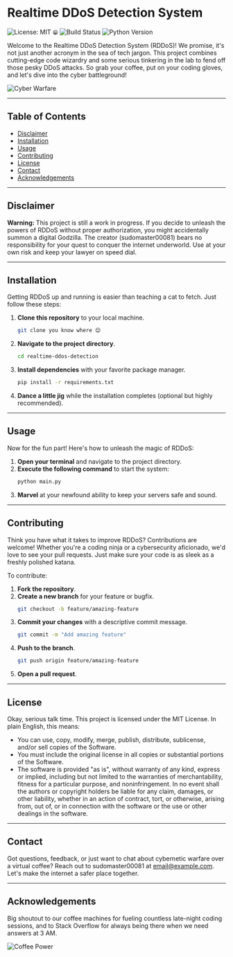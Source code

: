 # Realtime DDoS Detection System

![License: MIT](https://img.shields.io/badge/License-MIT-yellow.svg) ```😁```
![Build Status](https://img.shields.io/badge/build-passing-brightgreen)
![Python Version](https://img.shields.io/badge/python-3.8%2B-blue)

Welcome to the Realtime DDoS Detection System (RDDoS)! We promise, it's not just another acronym in the sea of tech jargon. This project combines cutting-edge code wizardry and some serious tinkering in the lab to fend off those pesky DDoS attacks. So grab your coffee, put on your coding gloves, and let's dive into the cyber battleground!

![Cyber Warfare](https://media.giphy.com/media/l0HlNQ03J5JxX6lva/giphy.gif)

---

## Table of Contents

- [Disclaimer](#disclaimer)
- [Installation](#installation)
- [Usage](#usage)
- [Contributing](#contributing)
- [License](#license)
- [Contact](#contact)
- [Acknowledgements](#acknowledgements)

---

## Disclaimer

**Warning:** This project is still a work in progress. If you decide to unleash the powers of RDDoS without proper authorization, you might accidentally summon a digital Godzilla. The creator (sudomaster00081) bears no responsibility for your quest to conquer the internet underworld. Use at your own risk and keep your lawyer on speed dial.

---

## Installation

Getting RDDoS up and running is easier than teaching a cat to fetch. Just follow these steps:

1. **Clone this repository** to your local machine.
    ```bash
    git clone you know where 😌
    ```
2. **Navigate to the project directory**.
    ```bash
    cd realtime-ddos-detection
    ```
3. **Install dependencies** with your favorite package manager.
    ```bash
    pip install -r requirements.txt
    ```
4. **Dance a little jig** while the installation completes (optional but highly recommended).

---

## Usage

Now for the fun part! Here's how to unleash the magic of RDDoS:

1. **Open your terminal** and navigate to the project directory.
2. **Execute the following command** to start the system:
    ```bash
    python main.py
    ```
3. **Marvel** at your newfound ability to keep your servers safe and sound.

---

## Contributing

Think you have what it takes to improve RDDoS? Contributions are welcome! Whether you're a coding ninja or a cybersecurity aficionado, we'd love to see your pull requests. Just make sure your code is as sleek as a freshly polished katana.

To contribute:

1. **Fork the repository**.
2. **Create a new branch** for your feature or bugfix.
    ```bash
    git checkout -b feature/amazing-feature
    ```
3. **Commit your changes** with a descriptive commit message.
    ```bash
    git commit -m "Add amazing feature"
    ```
4. **Push to the branch**.
    ```bash
    git push origin feature/amazing-feature
    ```
5. **Open a pull request**.

---

## License

Okay, serious talk time. This project is licensed under the MIT License. In plain English, this means:

- You can use, copy, modify, merge, publish, distribute, sublicense, and/or sell copies of the Software.
- You must include the original license in all copies or substantial portions of the Software.
- The software is provided "as is", without warranty of any kind, express or implied, including but not limited to the warranties of merchantability, fitness for a particular purpose, and noninfringement. In no event shall the authors or copyright holders be liable for any claim, damages, or other liability, whether in an action of contract, tort, or otherwise, arising from, out of, or in connection with the software or the use or other dealings in the software.

---

## Contact

Got questions, feedback, or just want to chat about cybernetic warfare over a virtual coffee? Reach out to sudomaster00081 at [email@example.com](mailto:sudomaster00081@gmail.com). Let's make the internet a safer place together.

---

## Acknowledgements

Big shoutout to our coffee machines for fueling countless late-night coding sessions, and to Stack Overflow for always being there when we need answers at 3 AM.

![Coffee Power](https://media.giphy.com/media/3o7buirYcmV5nSwIRW/giphy.gif)
